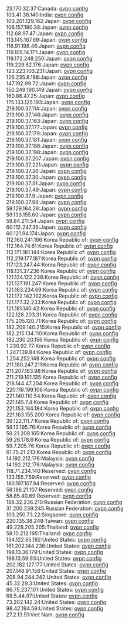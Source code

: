 23.170.32.37:Canada: [ovpn config](vpn/23_170_32_37.ovpn)  
103.41.36.140:India: [ovpn config](vpn/103_41_36_140.ovpn)  
103.201.129.162:Japan: [ovpn config](vpn/103_201_129_162.ovpn)  
106.157.180.38:Japan: [ovpn config](vpn/106_157_180_38.ovpn)  
112.68.97.47:Japan: [ovpn config](vpn/112_68_97_47.ovpn)  
113.145.167.69:Japan: [ovpn config](vpn/113_145_167_69.ovpn)  
116.91.198.46:Japan: [ovpn config](vpn/116_91_198_46.ovpn)  
119.105.14.171:Japan: [ovpn config](vpn/119_105_14_171.ovpn)  
119.172.248.250:Japan: [ovpn config](vpn/119_172_248_250.ovpn)  
119.229.62.176:Japan: [ovpn config](vpn/119_229_62_176.ovpn)  
123.223.103.231:Japan: [ovpn config](vpn/123_223_103_231.ovpn)  
126.235.8.188:Japan: [ovpn config](vpn/126_235_8_188.ovpn)  
147.192.99.72:Japan: [ovpn config](vpn/147_192_99_72.ovpn)  
150.249.190.149:Japan: [ovpn config](vpn/150_249_190_149.ovpn)  
160.86.47.25:Japan: [ovpn config](vpn/160_86_47_25.ovpn)  
175.133.125.193:Japan: [ovpn config](vpn/175_133_125_193.ovpn)  
219.100.37.114:Japan: [ovpn config](vpn/219_100_37_114.ovpn)  
219.100.37.146:Japan: [ovpn config](vpn/219_100_37_146.ovpn)  
219.100.37.163:Japan: [ovpn config](vpn/219_100_37_163.ovpn)  
219.100.37.177:Japan: [ovpn config](vpn/219_100_37_177.ovpn)  
219.100.37.179:Japan: [ovpn config](vpn/219_100_37_179.ovpn)  
219.100.37.181:Japan: [ovpn config](vpn/219_100_37_181.ovpn)  
219.100.37.186:Japan: [ovpn config](vpn/219_100_37_186.ovpn)  
219.100.37.198:Japan: [ovpn config](vpn/219_100_37_198.ovpn)  
219.100.37.207:Japan: [ovpn config](vpn/219_100_37_207.ovpn)  
219.100.37.221:Japan: [ovpn config](vpn/219_100_37_221.ovpn)  
219.100.37.26:Japan: [ovpn config](vpn/219_100_37_26.ovpn)  
219.100.37.30:Japan: [ovpn config](vpn/219_100_37_30.ovpn)  
219.100.37.31:Japan: [ovpn config](vpn/219_100_37_31.ovpn)  
219.100.37.49:Japan: [ovpn config](vpn/219_100_37_49.ovpn)  
219.100.37.9:Japan: [ovpn config](vpn/219_100_37_9.ovpn)  
219.100.37.98:Japan: [ovpn config](vpn/219_100_37_98.ovpn)  
59.129.164.26:Japan: [ovpn config](vpn/59_129_164_26.ovpn)  
59.133.155.60:Japan: [ovpn config](vpn/59_133_155_60.ovpn)  
59.84.211.54:Japan: [ovpn config](vpn/59_84_211_54.ovpn)  
60.112.247.36:Japan: [ovpn config](vpn/60_112_247_36.ovpn)  
60.121.94.174:Japan: [ovpn config](vpn/60_121_94_174.ovpn)  
112.160.241.166:Korea Republic of: [ovpn config](vpn/112_160_241_166.ovpn)  
112.164.74.61:Korea Republic of: [ovpn config](vpn/112_164_74_61.ovpn)  
112.171.181.144:Korea Republic of: [ovpn config](vpn/112_171_181_144.ovpn)  
112.219.177.187:Korea Republic of: [ovpn config](vpn/112_219_177_187.ovpn)  
117.123.247.44:Korea Republic of: [ovpn config](vpn/117_123_247_44.ovpn)  
118.131.37.236:Korea Republic of: [ovpn config](vpn/118_131_37_236.ovpn)  
121.124.122.238:Korea Republic of: [ovpn config](vpn/121_124_122_238.ovpn)  
121.127.191.247:Korea Republic of: [ovpn config](vpn/121_127_191_247.ovpn)  
121.163.234.69:Korea Republic of: [ovpn config](vpn/121_163_234_69.ovpn)  
121.172.142.192:Korea Republic of: [ovpn config](vpn/121_172_142_192.ovpn)  
121.177.32.233:Korea Republic of: [ovpn config](vpn/121_177_32_233.ovpn)  
121.181.140.42:Korea Republic of: [ovpn config](vpn/121_181_140_42.ovpn)  
122.128.203.31:Korea Republic of: [ovpn config](vpn/122_128_203_31.ovpn)  
175.205.120.71:Korea Republic of: [ovpn config](vpn/175_205_120_71.ovpn)  
182.209.140.215:Korea Republic of: [ovpn config](vpn/182_209_140_215.ovpn)  
182.215.134.110:Korea Republic of: [ovpn config](vpn/182_215_134_110.ovpn)  
182.230.20.156:Korea Republic of: [ovpn config](vpn/182_230_20_156.ovpn)  
1.230.92.77:Korea Republic of: [ovpn config](vpn/1_230_92_77.ovpn)  
1.247.139.84:Korea Republic of: [ovpn config](vpn/1_247_139_84.ovpn)  
1.254.252.149:Korea Republic of: [ovpn config](vpn/1_254_252_149.ovpn)  
211.180.247.211:Korea Republic of: [ovpn config](vpn/211_180_247_211.ovpn)  
211.207.163.98:Korea Republic of: [ovpn config](vpn/211_207_163_98.ovpn)  
211.219.101.135:Korea Republic of: [ovpn config](vpn/211_219_101_135.ovpn)  
218.144.47.204:Korea Republic of: [ovpn config](vpn/218_144_47_204.ovpn)  
220.118.199.106:Korea Republic of: [ovpn config](vpn/220_118_199_106.ovpn)  
221.140.110.54:Korea Republic of: [ovpn config](vpn/221_140_110_54.ovpn)  
221.145.7.4:Korea Republic of: [ovpn config](vpn/221_145_7_4.ovpn)  
221.153.184.184:Korea Republic of: [ovpn config](vpn/221_153_184_184.ovpn)  
221.163.155.200:Korea Republic of: [ovpn config](vpn/221_163_155_200.ovpn)  
39.122.111.7:Korea Republic of: [ovpn config](vpn/39_122_111_7.ovpn)  
59.13.195.76:Korea Republic of: [ovpn config](vpn/59_13_195_76.ovpn)  
59.21.209.165:Korea Republic of: [ovpn config](vpn/59_21_209_165.ovpn)  
59.26.178.6:Korea Republic of: [ovpn config](vpn/59_26_178_6.ovpn)  
59.7.205.76:Korea Republic of: [ovpn config](vpn/59_7_205_76.ovpn)  
61.75.21.213:Korea Republic of: [ovpn config](vpn/61_75_21_213.ovpn)  
14.192.212.176:Malaysia: [ovpn config](vpn/14_192_212_176.ovpn)  
14.192.212.176:Malaysia: [ovpn config](vpn/14_192_212_176.ovpn)  
118.71.234.140:Reserved: [ovpn config](vpn/118_71_234_140.ovpn)  
133.155.7.59:Reserved: [ovpn config](vpn/133_155_7_59.ovpn)  
180.197.107.94:Reserved: [ovpn config](vpn/180_197_107_94.ovpn)  
58.186.21.107:Reserved: [ovpn config](vpn/58_186_21_107.ovpn)  
58.85.40.69:Reserved: [ovpn config](vpn/58_85_40_69.ovpn)  
188.32.236.210:Russian Federation: [ovpn config](vpn/188_32_236_210.ovpn)  
31.200.239.245:Russian Federation: [ovpn config](vpn/31_200_239_245.ovpn)  
103.250.73.22:Singapore: [ovpn config](vpn/103_250_73_22.ovpn)  
220.135.38.248:Taiwan: [ovpn config](vpn/220_135_38_248.ovpn)  
49.228.205.205:Thailand: [ovpn config](vpn/49_228_205_205.ovpn)  
58.10.212.195:Thailand: [ovpn config](vpn/58_10_212_195.ovpn)  
134.122.65.192:United States: [ovpn config](vpn/134_122_65_192.ovpn)  
161.202.144.236:United States: [ovpn config](vpn/161_202_144_236.ovpn)  
198.13.36.179:United States: [ovpn config](vpn/198_13_36_179.ovpn)  
198.13.59.93:United States: [ovpn config](vpn/198_13_59_93.ovpn)  
202.182.127.177:United States: [ovpn config](vpn/202_182_127_177.ovpn)  
207.148.91.158:United States: [ovpn config](vpn/207_148_91_158.ovpn)  
208.94.244.242:United States: [ovpn config](vpn/208_94_244_242.ovpn)  
45.32.29.3:United States: [ovpn config](vpn/45_32_29_3.ovpn)  
66.75.237.101:United States: [ovpn config](vpn/66_75_237_101.ovpn)  
68.5.44.97:United States: [ovpn config](vpn/68_5_44_97.ovpn)  
73.202.142.24:United States: [ovpn config](vpn/73_202_142_24.ovpn)  
98.42.194.59:United States: [ovpn config](vpn/98_42_194_59.ovpn)  
27.2.13.51:Viet Nam: [ovpn config](vpn/27_2_13_51.ovpn)  
